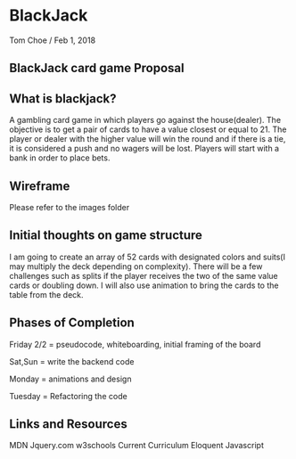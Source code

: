 # BlackJack

Tom Choe / Feb 1, 2018 


## BlackJack card game Proposal

## What is blackjack?
A gambling card game in which players go against the house(dealer).  The objective is to get a pair of cards to have a value closest or equal to 21.  The player or dealer with the higher value will win the round and if there is a tie, it is considered a push and no wagers will be lost.  Players will start with a bank in order to place bets.

## Wireframe
Please refer to the images folder

## Initial thoughts on game structure
I am going to create an array of 52 cards with designated colors and suits(I may multiply the deck depending on complexity). 
There will be a few challenges such as splits if the player receives the two of the same value cards or doubling down.
I will also use animation to bring the cards to the table from the deck.

## Phases of Completion
Friday 2/2 = pseudocode, whiteboarding, initial framing of the board

Sat,Sun = write the backend code

Monday = animations and design

Tuesday = Refactoring the code

## Links and Resources
MDN
Jquery.com
w3schools
Current Curriculum
Eloquent Javascript
